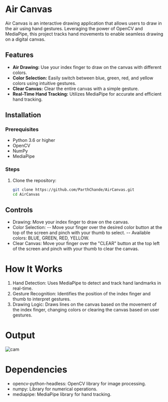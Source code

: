 # Air Canvas

Air Canvas is an interactive drawing application that allows users to draw in the air using hand gestures. Leveraging the power of OpenCV and MediaPipe, this project tracks hand movements to enable seamless drawing on a digital canvas.

## Features
- **Air Drawing:** Use your index finger to draw on the canvas with different colors.
- **Color Selection:** Easily switch between blue, green, red, and yellow colors using intuitive gestures.
- **Clear Canvas:** Clear the entire canvas with a simple gesture.
- **Real-Time Hand Tracking:** Utilizes MediaPipe for accurate and efficient hand tracking.

## Installation
### Prerequisites
- Python 3.6 or higher
- OpenCV
- NumPy
- MediaPipe

### Steps
1. Clone the repository:
   ```bash
   git clone https://github.com/ParthChande/AirCanvas.git
   cd AirCanvas
   ```
## Controls
- Drawing: Move your index finger to draw on the canvas.
- Color Selection:
-- Move your finger over the desired color button at the top of the screen and pinch with your thumb to select.
-- Available colors: BLUE, GREEN, RED, YELLOW.
- Clear Canvas: Move your finger over the "CLEAR" button at the top left of the screen and pinch with your thumb to clear the canvas.

# How It Works
1. Hand Detection: Uses MediaPipe to detect and track hand landmarks in real-time.
2. Gesture Recognition: Identifies the position of the index finger and thumb to interpret gestures.
3. Drawing Logic: Draws lines on the canvas based on the movement of the index finger, changing colors or clearing the canvas based on user gestures.


# Output
![cam](https://github.com/user-attachments/assets/66f976c9-6c14-40e0-8baf-331284ceca73)


# Dependencies
- opencv-python-headless: OpenCV library for image processing.
- numpy: Library for numerical operations.
- mediapipe: MediaPipe library for hand tracking.

